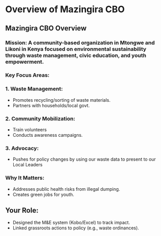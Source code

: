 # Overview of Mazingira CBO 

## Mazingira CBO Overview  

### Mission: A community-based organization in Mtongwe and Likoni in Kenya focused on environmental sustainability through waste management, civic education, and youth empowerment.  
### Key Focus Areas:  
### 1. Waste Management:  
   - Promotes recycling/sorting of waste materials.  
   - Partners with households/local govt.  
### 2. Community Mobilization:  
   - Train volunteers
   - Conducts awareness campaigns.  
### 3. Advocacy:  
   - Pushes for policy changes by using our waste data to present to our Local Leaders  
### Why It Matters:  
- Addresses public health risks from illegal dumping.  
- Creates green jobs for youth.  
## Your Role:  
- Designed the M&E system (Kobo/Excel) to track impact.  
- Linked grassroots actions to policy (e.g., waste ordinances).  
